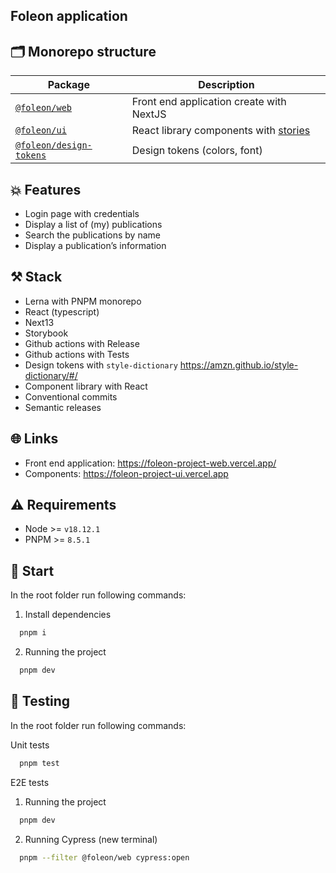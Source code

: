 ## Foleon application

## 🗂 Monorepo structure

| Package                                               | Description                                                                            |
| ----------------------------------------------------- | -------------------------------------------------------------------------------------- |
| [`@foleon/web`](./apps/web)                           | Front end application create with NextJS                                               |
| [`@foleon/ui`](./packages/ui)                         | React library components with [stories](https://storybook.js.org/)                     |
| [`@foleon/design-tokens`](./packages/design-tokens)   | Design tokens (colors, font)                                                           |

## 💥 Features

- Login page with credentials
- Display a list of (my) publications
- Search the publications by name
- Display a publication’s information

## ⚒️ Stack
- Lerna with PNPM monorepo
- React (typescript)
- Next13
- Storybook
- Github actions with Release
- Github actions with Tests
- Design tokens with `style-dictionary` https://amzn.github.io/style-dictionary/#/
- Component library with React
- Conventional commits
- Semantic releases

## 🌐 Links

- Front end application: https://foleon-project-web.vercel.app/
- Components: https://foleon-project-ui.vercel.app

## ⚠️ Requirements

- Node >= `v18.12.1`
- PNPM >= `8.5.1`

## 🚀 Start

In the root folder run following commands:

1. Install dependencies

```bash
  pnpm i
```

2. Running the project

```bash
  pnpm dev
```

## 🚦 Testing

In the root folder run following commands:

Unit tests

```bash
  pnpm test
```

E2E tests

1. Running the project

```bash
  pnpm dev
```

2. Running Cypress (new terminal)

```bash
  pnpm --filter @foleon/web cypress:open
```
